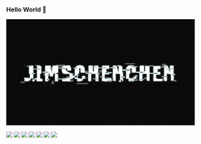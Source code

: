 ### Hello World 👋

![jimschenchen](src/jimschenchen.PNG)

<p float="left">
  <img src="https://user-images.githubusercontent.com/26497506/134733651-e4f09efb-b9f8-49f7-9dba-ed33ee0d2f6f.gif" height="100"/>
  <img src="https://user-images.githubusercontent.com/26497506/134733795-aadc96b9-cdf2-4100-8c07-070bc3b8464d.gif" height="100"/> 
  <img src="https://user-images.githubusercontent.com/26497506/134733801-c2797720-0766-4355-a72b-2321a341db31.gif" height="100"/>
  <img src="https://user-images.githubusercontent.com/26497506/134733805-0650bc0c-c30b-4b72-9bab-40fa7d710a97.gif" height="100"/>
  <img src="https://user-images.githubusercontent.com/26497506/134733807-f03ed4a4-93d1-4d4f-b32e-4a11a08c8d8f.gif" height="100"/>
  <img src="https://user-images.githubusercontent.com/26497506/134734195-3960e218-ff9f-4c2e-bc04-72697e917cda.gif" height="100"/>
  <img src="https://user-images.githubusercontent.com/26497506/134734310-4f8ce7d9-95ac-4acb-a8a1-a97c81174611.gif" height="100"/>
</p>

<!--
**jimschenchen/jimschenchen** is a ✨ _special_ ✨ repository because its `README.md` (this file) appears on your GitHub profile.

Here are some ideas to get you start!

ed:

- 🔭 I’m currently working on ...
- 🌱 I’m currently learning ...
- 👯 I’m looking to collaborate on ...
- 🤔 I’m looking for help with ...
- 💬 Ask me about ...
- 📫 How to reach me: ...
- 😄 Pronouns: ...
- ⚡ Fun fact: ...
-->
